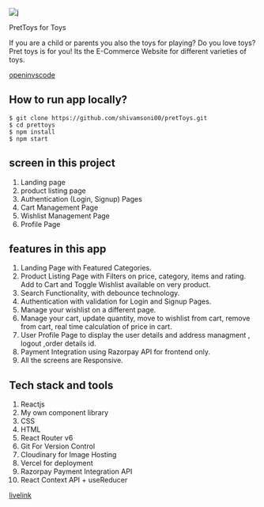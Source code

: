 
![j](https://user-images.githubusercontent.com/40209471/187059606-d24244bd-647a-4172-98bd-91e65d8388ff.jpeg)

<p align="left">
PretToys for Toys
</p>

If you are a child or parents you also the toys for playing? Do you love toys? Pret toys is for you! Its the E-Commerce Website for different varieties of toys.

[openinvscode](https://vscode.dev/github/shivamsoni00/pretToys)

## How to run app locally?

``` 
$ git clone https://github.com/shivamsoni00/pretToys.git
$ cd prettoys
$ npm install
$ npm start

```

## screen in this project
1. Landing page 
2. product listing page
3. Authentication (Login, Signup) Pages
4. Cart Management Page
5. Wishlist Management Page
6. Profile Page

## features in this app

1. Landing Page with Featured Categories.
2. Product Listing Page with Filters on price, category, items and rating. Add to Cart and Toggle Wishlist available on very product.
3. Search Functionality, with debounce technology.
4. Authentication with validation for Login and Signup Pages.
5. Manage your wishlist on a different page.
6. Manage your cart, update quantity, move to wishlist from cart, remove from cart, real time calculation of price in cart.
7. User Profile Page to display the user details and address managment , logout ,order details id.
8. Payment Integration using Razorpay API for frontend only.
9. All the screens are Responsive.

## Tech stack and tools

1. Reactjs
2. My own component library
3. CSS
4. HTML
5. React Router v6
6. Git For Version Control
7. Cloudinary for Image Hosting
8. Vercel for deployment
9. Razorpay Payment Integration API
10. React Context API + useReducer

[livelink](https://pret-toys-e1ycsnzgn-shivamsoni00.vercel.app)

